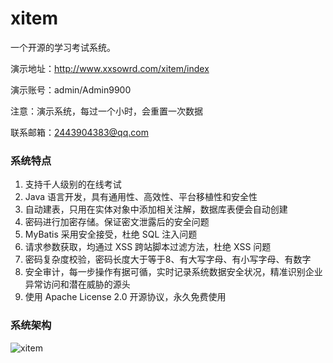 # xitem
一个开源的学习考试系统。

演示地址：http://www.xxsowrd.com/xitem/index

演示账号：admin/Admin9900

注意：演示系统，每过一个小时，会重置一次数据

联系邮箱：2443904383@qq.com

### 系统特点
1. 支持千人级别的在线考试
2. Java 语言开发，具有通用性、高效性、平台移植性和安全性
3. 自动建表，只用在实体对象中添加相关注解，数据库表便会自动创建
4. 密码进行加密存储。保证密文泄露后的安全问题
5. MyBatis 采用安全接受，杜绝 SQL 注入问题
6. 请求参数获取，均通过 XSS 跨站脚本过滤方法，杜绝 XSS 问题
7. 密码复杂度校验，密码长度大于等于8、有大写字母、有小写字母、有数字
8. 安全审计，每一步操作有据可循，实时记录系统数据安全状况，精准识别企业异常访问和潜在威胁的源头
9. 使用 Apache License 2.0 开源协议，永久免费使用

### 系统架构

![xitem](https://github.com/songJianGit/xitem/assets/21299322/9eb2147e-85fc-4661-b920-81e34c744bd5)
